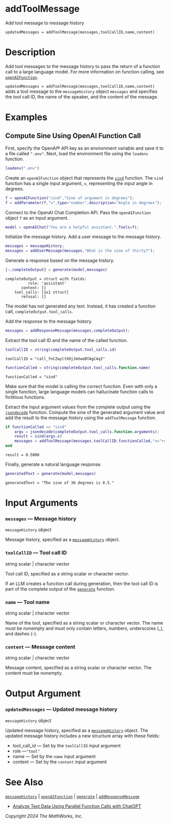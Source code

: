 
# addToolMessage

Add tool message to message history


`updatedMessages = addToolMessage(messages,toolCallID,name,content)`

# Description

Add tool messages to the message history to pass the return of a function call to a large language model. For more information on function calling, see [`openAIFunction`](openAIFunction.md).


`updatedMessages = addToolMessage(messages,toolCallID,name,content)` adds a tool message to the `messageHistory` object `messages` and specifies the tool call ID, the name of the speaker, and the content of the message.

# Examples
## Compute Sine Using OpenAI Function Call

First, specify the OpenAI® API key as an environment variable and save it to a file called `".env"`. Next, load the environment file using the `loadenv` function.

```matlab
loadenv(".env")
```

Create an `openAIFunction` object that represents the [`sind`](https://www.mathworks.com/help/matlab/ref/sind.html) function. The `sind` function has a single input argument, `x`, representing the input angle in degrees.

```matlab
f = openAIFunction("sind","Sine of argument in degrees");
f = addParameter(f,"x",type="number",description="Angle in degrees");
```

Connect to the OpenAI Chat Completion API. Pass the `openAIFunction` object `f` as an input argument.

```matlab
model = openAIChat("You are a helpful assistant.",Tools=f);
```

Initialize the message history. Add a user message to the message history.

```matlab
messages = messageHistory;
messages = addUserMessage(messages,"What is the sine of thirty?");
```

Generate a response based on the message history.

```matlab
[~,completeOutput] = generate(model,messages)
```

```matlabTextOutput
completeOutput = struct with fields:
          role: 'assistant'
       content: []
    tool_calls: [1x1 struct]
       refusal: []

```

The model has not generated any text. Instead, it has created a function call, `completeOutput.tool_calls`.


Add the response to the message history.

```matlab
messages = addResponseMessage(messages,completeOutput);
```

Extract the tool call ID and the name of the called function.

```matlab
toolCallID = string(completeOutput.tool_calls.id)
```

```matlabTextOutput
toolCallID = "call_fnCZwyltX0jJmVweBTAgC4qI"
```

```matlab
functionCalled = string(completeOutput.tool_calls.function.name)
```

```matlabTextOutput
functionCalled = "sind"
```

Make sure that the model is calling the correct function. Even with only a single function, large language models can hallucinate function calls to fictitious functions.


Extract the input argument values from the complete output using the [`jsondecode`](https://www.mathworks.com/help/matlab/ref/jsondecode.html) function. Compute the sine of the generated argument value and add the result to the message history using the `addToolMessage` function.

```matlab
if functionCalled == "sind"
    args = jsondecode(completeOutput.tool_calls.function.arguments);
    result = sind(args.x)
    messages = addToolMessage(messages,toolCallID,functionCalled,"x="+result);
end
```

```matlabTextOutput
result = 0.5000
```

Finally, generate a natural language response.

```matlab
generatedText = generate(model,messages)
```

```matlabTextOutput
generatedText = "The sine of 30 degrees is 0.5."
```
# Input Arguments
### `messages` — Message history

`messageHistory` object


Message history, specified as a [`messageHistory`](messageHistory.md) object.

### `toolCallID` — Tool call ID

string scalar | character vector


Tool call ID, specified as a string scalar or character vector.


If an LLM creates a function call during generation, then the tool call ID is part of the complete output of the [`generate`](generate.md) function.

### `name` — Tool name

string scalar | character vector


Name of the tool, specified as a string scalar or character vector. The name must be nonempty and must only contain letters, numbers, underscores (\_), and dashes (\-).

### `content` — Message content

string scalar | character vector


Message content, specified as a string scalar or character vector. The content must be nonempty.

# Output Argument
### `updatedMessages` — Updated message history

`messageHistory` object


Updated message history, specified as a [`messageHistory`](messageHistory.md) object. The updated message history includes a new structure array with these fields:

-  tool\_call\_id — Set by the `toolCallID` input argument 
-  role —`"tool"` 
-  name — Set by the `name` input argument 
-  content — Set by the `content` input argument 
# See Also

[`messageHistory`](messageHistory.md) | [`openAIFunction`](openAIFunction.md) | [`generate`](generate.md) | [`addResponseMessage`](addResponseMessage.md)

-  [Analyze Text Data Using Parallel Function Calls with ChatGPT](../../examples/AnalyzeTextDataUsingParallelFunctionCallwithChatGPT.md) 

*Copyright 2024 The MathWorks, Inc.*

